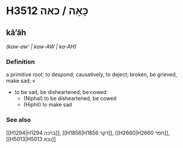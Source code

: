 # H3512 כָּאָה / כאה

## kâʼâh

_(kaw-aw' | kaw-AW | ka-AH)_

### Definition

a primitive root; to despond; causatively, to deject; broken, be grieved, make sad; v

- to be sad, be disheartened, be cowed
  - (Niphal) to be disheartened, be cowed
  - (Hiphil) to make sad

### See also

[[H1294|H1294 ברכה]], [[H1856|H1856 דקר]], [[H2660|H2660 חפר]], [[H5013|H5013 נבא]]
